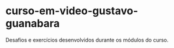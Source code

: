 # curso-em-video-gustavo-guanabara
 Desafios e exercícios desenvolvidos durante os módulos do curso.
